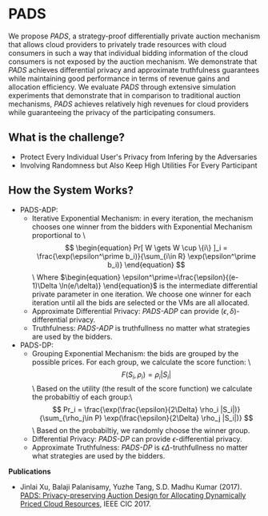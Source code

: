 # PADS

We propose *PADS*, a strategy-proof differentially private auction mechanism that allows cloud providers to privately trade resources with cloud consumers in such a way that individual bidding information of the cloud consumers is not exposed by the auction mechanism. 
We demonstrate that *PADS* achieves differential privacy and approximate truthfulness guarantees while maintaining good performance in terms of revenue gains and allocation efficiency.
We evaluate *PADS* through extensive simulation experiments that demonstrate that in comparison to traditional auction mechanisms, *PADS* achieves relatively high revenues for cloud providers while guaranteeing the privacy of the participating consumers.

## What is the challenge? 
 + Protect Every Individual User's Privacy from Infering by the Adversaries
 + Involving Randomness but Also Keep High Utilities For Every Participant

## How the System Works?
 + PADS-ADP:
   + Iterative Exponential Mechanism: in every iteration, the mechanism chooses one winner from the bidders with Exponential Mechanism proportional to \\
   $$
   \begin{equation} Pr[ W \gets W \cup \{i\} ]_i = \frac{\exp(\epsilon^\prime b_i)}{\sum_{i\in R} \exp(\epsilon^\prime b_i)} \end{equation}
   $$\\
     Where $\begin{equation} \epsilon^\prime=\frac{\epsilon}{(e-1)\Delta \ln(e/\delta)} \end{equation}$ is the intermediate differential private parameter in one iteration. 
     We choose one winner for each iteration until all the bids are selected or the VMs are all allocated. 
   + Approximate Differential Privacy: *PADS-ADP* can provide $(\epsilon,\delta)$-differential privacy. 
   + Truthfulness: *PADS-ADP* is truthfullness no matter what strategies are used by the bidders.
 + PADS-DP:
   + Grouping Exponential Mechanism: the bids are grouped by the possible prices. For each group, we calculate the score function: \\
   $$
   F(S_i, \rho_i) = \rho_i |S_i|
   $$\\
     Based on the utility (the result of the score function) we calculate the probabiltiy of each group:\\
   $$
   Pr_i = \frac{\exp(\frac{\epsilon}{2\Delta} \rho_i |S_i|)}{\sum_{\rho_j\in P} \exp(\frac{\epsilon}{2\Delta} \rho_j |S_i|)} 
   $$\\
     Based on the probabiltiy, we randomly choose the winner group. 
   + Differential Privacy: *PADS-DP* can provide $\epsilon$-differential privacy. 
   + Approximate Truthfulness: *PADS-DP* is $\epsilon\Delta$-truthfullness no matter what strategies are used by the bidders.

**Publications**

 + Jinlai Xu, Balaji Palanisamy, Yuzhe Tang, S.D. Madhu Kumar (2017). [PADS: Privacy-preserving Auction Design for Allocating Dynamically Priced Cloud Resources](https://www.researchgate.net/publication/319910839_PADS_Privacy-preserving_Auction_Design_for_Allocating_Dynamically_Priced_Cloud_Resources), IEEE CIC 2017.